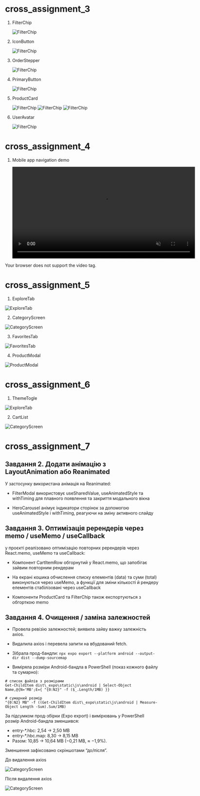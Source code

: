 # cross_assignment_3

1. FilterChip

   ![FilterChip](./docs/images/FilterChip.png)

2. IconButton

   ![FilterChip](./docs/images/IconButton.png)

3. OrderStepper

   ![FilterChip](./docs/images/OrderStepper.png)

4. PrimaryButton

   ![FilterChip](./docs/images/PrimaryButton.png)

5. ProductCard

   ![FilterChip](./docs/images/ProductCard_01.png)
   ![FilterChip](./docs/images/ProductCard_02.png)
   ![FilterChip](./docs/images/ProductCard_03.png)

6. UserAvatar

   ![FilterChip](./docs/images/UserAvatar.png)

# cross_assignment_4

1. Mobile app navigation demo

   <video src="./docs/video/Video01.mp4" controls playsinline muted loop width="600">
  Your browser does not support the video tag.
</video>

# cross_assignment_5

1. ExploreTab

![ExploreTab](./docs/images/hw-05/01.png)

2. CategoryScreen

![CategoryScreen](./docs/images/hw-05/02.png)

3. FavoritesTab

![FavoritesTab](./docs/images/hw-05/03.png)

4. ProductModal

![ProductModal](./docs/images/hw-05/04.png)

# cross_assignment_6

1. ThemeTogle

![ExploreTab](./docs/images/hw-06/01.png)

2. CartList

![CategoryScreen](./docs/images/hw-06/02.png)

# cross_assignment_7

## Завдання 2. Додати анімацію з LayoutAnimation або Reanimated

У застосунку використана анімація на Reanimated:

- FilterModal використовує useSharedValue, useAnimatedStyle та withTiming для плавного появлення та закриття модального вікна

- HeroCarousel анімує індикатори сторінок за допомогою useAnimatedStyle і withTiming, реагуючи на зміну активного слайду

## Завдання 3. Оптимізація ререндерів через memo / useMemo / useCallback

у проєкті реалізовано оптимізацію повторних ререндерів через React.memo, useMemo та useCallback:

- Компонент CartItemRow обгорнутий у React.memo, що запобігає зайвим повторним рендерам

- На екрані кошика обчислення списку елементів (data) та суми (total) виконуються через useMemo, а функції для зміни кількості й рендеру елементів стабілізовані через useCallback

- Компоненти ProductCard та FilterChip також експортуються з обгорткою memo

## Завдання 4. Очищення / заміна залежностей

- Провела ревізію залежностей; виявила зайву важку залежність axios.

- Видалила axios і перевела запити на вбудований fetch.

- Зібрала прод-бандли:
  `npx expo export --platform android --output-dir dist --dump-sourcemap`

- Виміряла розміри Android-бандла в PowerShell (показ кожного файлу та сумарно):

```
# список файлів з розмірами
Get-ChildItem dist\_expo\static\js\android | Select-Object Name,@{N='MB';E={ "{0:N2}" -f ($_.Length/1MB) }}

# сумарний розмір
"{0:N2} MB" -f ((Get-ChildItem dist\_expo\static\js\android | Measure-Object Length -Sum).Sum/1MB)
```

За підсумком прод-збірки (Expo export) і вимірювань у PowerShell розмір Android-бандла зменшився:

- entry-\*.hbc: 2,54 → 2,50 MB
- entry-\*.hbc.map: 8,30 → 8,15 MB
- Разом: 10,85 → 10,64 MB (−0,21 MB, ≈ −1,9%).

Зменшення зафіксовано скріншотами “до/після”.

До видалення axios

![CategoryScreen](./docs/images/hw-07/01.png)

Після видалення axios

![CategoryScreen](./docs/images/hw-07/02.png)
